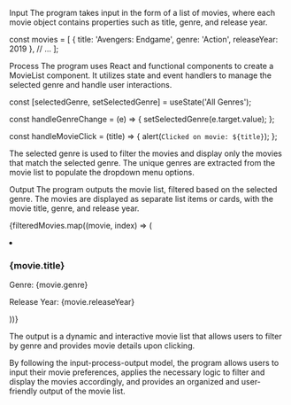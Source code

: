 Input
The program takes input in the form of a list of movies, where each movie object contains properties such as title, genre, and release year.

const movies = [
  { title: 'Avengers: Endgame', genre: 'Action', releaseYear: 2019 },
  // ...
];

Process
The program uses React and functional components to create a MovieList component. It utilizes state and event handlers to manage the selected genre and handle user interactions.

const [selectedGenre, setSelectedGenre] = useState('All Genres');

const handleGenreChange = (e) => {
  setSelectedGenre(e.target.value);
};

const handleMovieClick = (title) => {
  alert(`Clicked on movie: ${title}`);
};

The selected genre is used to filter the movies and display only the movies that match the selected genre. The unique genres are extracted from the movie list to populate the dropdown menu options.

Output
The program outputs the movie list, filtered based on the selected genre. The movies are displayed as separate list items or cards, with the movie title, genre, and release year.

{filteredMovies.map((movie, index) => (
  <li key={index}>
    <h3>{movie.title}</h3>
    <p>Genre: {movie.genre}</p>
    <p>Release Year: {movie.releaseYear}</p>
  </li>
))}

The output is a dynamic and interactive movie list that allows users to filter by genre and provides movie details upon clicking.

By following the input-process-output model, the program allows users to input their movie preferences, applies the necessary logic to filter and display the movies accordingly, and provides an organized and user-friendly output of the movie list.